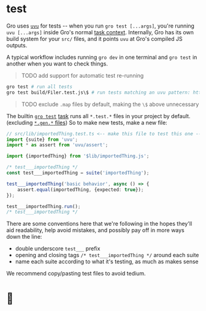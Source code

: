 # test

Gro uses [`uvu`](https://github.com/lukeed/uvu) for tests --
when you run `gro test [...args]`, you're running `uvu [...args]` inside
Gro's normal [task context](/src/docs/task.md).
Internally, Gro has its own build system for your `src/` files,
and it points `uvu` at Gro's compiled JS outputs.

A typical workflow includes running `gro dev` in one terminal
and `gro test` in another when you want to check things.

> TODO add support for automatic test re-running

```bash
gro test # run all tests
gro test build/Filer.test.js\$ # run tests matching an uvu pattern: https://github.com/lukeed/uvu
```

> TODO exclude `.map` files by default, making the `\$` above unnecessary

The builtin [`gro test`](/src/test.task.ts)
[task](/src/docs/task.md) runs all `*.test.*` files in your project by default.
(excluding [`*.gen.*` files](/src/docs/gen.md))
So to make new tests, make a new file:

```ts
// src/lib/importedThing.test.ts <-- make this file to test this one --> src/lib/importedThing.ts
import {suite} from 'uvu';
import * as assert from 'uvu/assert';

import {importedThing} from '$lib/importedThing.js';

/* test___importedThing */
const test___importedThing = suite('importedThing');

test___importedThing('basic behavior', async () => {
	assert.equal(importedThing, {expected: true});
});

test___importedThing.run();
/* test___importedThing */
```

There are some conventions here that we're following
in the hopes they'll aid readability, help avoid mistakes,
and possibly pay off in more ways down the line:

- double underscore `test___` prefix
- opening and closing tags `/* test___importedThing */` around each suite
- name each suite according to what it's testing, as much as makes sense

We recommend copy/pasting test files to avoid tedium.

# 🐌
